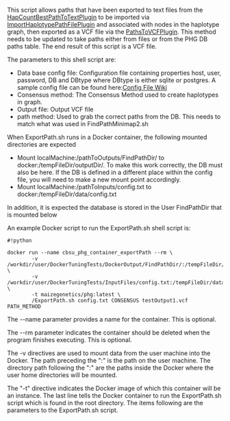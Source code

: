 This script allows paths that have been exported to text files from the [HapCountBestPathToTextPlugin](HapCountBestPathToTextPlugin) to be imported via [ImportHaplotypePathFilePlugin](ImportHaplotypePathFilePlugin) and associated with nodes in the haplotype graph, then exported as a VCF file via the [PathsToVCFPlugin](PathsToVCFPlugin).  This method needs to be updated to take paths either from files or from the PHG DB paths table.  The end result of this script is a VCF file.

The parameters to this shell script are:

* Data base config file:  Configuration file containing properties host, user, password, DB and DBtype where DBtype is either sqlite or postgres. A sample config file can be found here:[Config File Wiki](https://bitbucket.org/bucklerlab/practicalhaplotypegraph/wiki/DockerPipeline/ConfigFile)
* Consensus method: The Consensus Method used to create haplotypes in graph.
* Output file: Output VCF file
* path method: Used to grab the correct paths from the DB.  This needs to match what was used in FindPathMinimap2.sh
 
When ExportPath.sh runs in a Docker container, the following mounted directories are expected

* Mount localMachine:/pathToOutputs/FindPathDir/ to docker:/tempFileDir/outputDir/. To make this work correctly, the DB must also be here.  If the DB is defined in a different place within the config file, you will need to make a new mount point accordingly.
* Mount localMachine:/pathToInputs/config.txt to docker:/tempFileDir/data/config.txt

In addition, it is expected the database is stored in the User FindPathDir that is mounted below

An example Docker script to run the ExportPath.sh shell script is:

```
#!python

docker run --name cbsu_phg_container_exportPath --rm \
        -v /workdir/user/DockerTuningTests/DockerOutput/FindPathDir/:/tempFileDir/outputDir/ \
        -v /workdir/user/DockerTuningTests/InputFiles/config.txt:/tempFileDir/data/config.txt \
        -t maizegenetics/phg:latest \
        /ExportPath.sh config.txt CONSENSUS testOutput1.vcf PATH_METHOD
```
The --name parameter provides a name for the container.  This is optional.

The --rm parameter indicates the container should be deleted when the program finishes executing.  This is optional.

The -v directives are used to mount data from the user machine into the Docker.  The path preceding the ":" is the path on the user machine.  The directory path following the ":" are the paths inside the Docker where the user home directories will be mounted.

The "-t" directive indicates the Docker image of which this container will be an instance.  The last line tells the Docker container to run the ExportPath.sh script which is found in the root directory.  The items following are the parameters to the ExportPath.sh script.